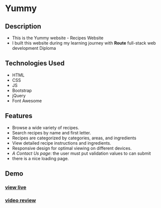 # **Yummy**

## Description

- This is the Yummy website - Recipes Website
- I built this website during my learning journey with **Route** full-stack web development Diploma

## Technologies Used

- HTML
- CSS
- JS
- Bootstrap
- jQuery
- Font Awesome

## Features

- Browse a wide variety of recipes.
- Search recipes by name and first letter.
- Recipes are categorized by categories, areas, and ingredients
- View detailed recipe instructions and ingredients.
- Responsive design for optimal viewing on different devices.
- _A Contact Us page_: the user must put validation values to can submit
- there is a nice loading page.

## Demo

### [view live](https://khaledradwan96.github.io/Yummy/)

### [video review](https://www.linkedin.com/posts/khaledradwan96_frontend-route-js-activity-7218023742378000384-_Kcd/)

